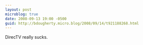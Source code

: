 ```yaml
---
layout: post
microblog: true
date: 2008-09-13 19:00 -0500
guid: http://bdougherty.micro.blog/2008/09/14/t921188268.html
---
```

DirecTV really sucks.

